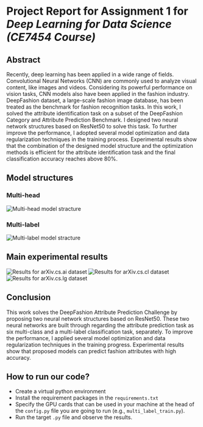
# Project Report for Assignment 1 for *Deep Learning for Data Science (CE7454 Course)*


## Abstract
Recently, deep learning has been applied in a wide range of fields. Convolutional Neural Networks (CNN) are commonly used to analyze visual content, like images and videos. Considering its powerful performance on vision tasks, CNN models also have been applied in the fashion industry. DeepFashion dataset,  a large-scale fashion image database, has been treated as the benchmark for fashion recognition tasks. In this work, I solved the attribute identification task on a subset of the DeepFashion Category and Attribute Prediction Benchmark. I designed two neural network structures based on ResNet50 to solve this task. To further improve the performance, I adopted several model optimization and data regularization techniques in the training process. Experimental results show that the combination of the designed model structure and the optimization methods is efficient for the attribute identification task and the final classification accuracy reaches above 80\%.



## Model structures

### Multi-head 

![Multi-head model stracture](https://github.com/kangjie-chen/NLP_project/blob/master/pictures/Model_structure.png)

### Multi-label

![Multi-label model stracture](https://github.com/kangjie-chen/NLP_project/blob/master/pictures/Model_structure.png)




## Main experimental results

![Results for arXiv.cs.ai dataset](https://github.com/kangjie-chen/NLP_project/blob/master/pictures/table_2.png)
![Results for arXiv.cs.cl dataset](https://github.com/kangjie-chen/NLP_project/blob/master/pictures/table_3.png)
![Results for arXiv.cs.lg dataset](https://github.com/kangjie-chen/NLP_project/blob/master/pictures/table_4.png)


## Conclusion
This work solves the DeepFashion Attribute Prediction Challenge by proposing two neural network structures based on ResNet50. These two neural networks are built through regarding the attribute prediction task as six multi-class and a multi-label classification task, separately. To improve the performance, I applied several model optimization and data regularization techniques in the training progress. Experimental results show that proposed models can predict fashion attributes with high accuracy. 


## How to run our code?
- Create a virtual python environment
- Install the requirement packages in the `requirements.txt`
- Specify the GPU cards that can be used in your machine at the head of the `config.py` file you are going to run (e.g., `multi_label_train.py`).
- Run the target `.py` file and observe the results.